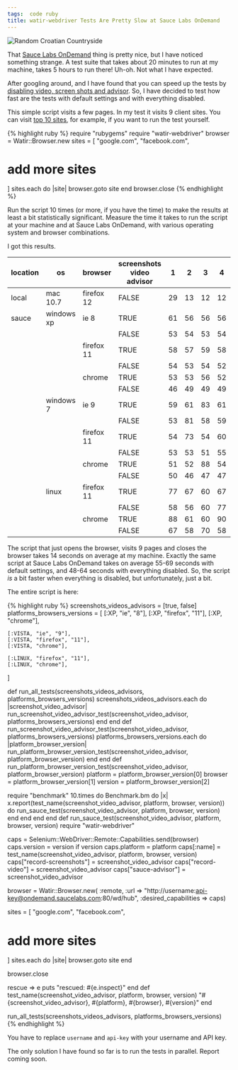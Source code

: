```yaml
---
tags:  code ruby
title: watir-webdriver Tests Are Pretty Slow at Sauce Labs OnDemand
---
```

<p><img src="/assets/blowball-300x300.jpg" alt="Random Croatian Countryside" title="Random Croatian Countryside" /></p>
<p>That <a href="/watir-webdriver-and-sauce-labs-ondemand/">Sauce Labs OnDemand</a> thing is pretty nice, but I have noticed something strange. A test suite that takes about 20 minutes to run at my machine, takes 5 hours to run there! Uh-oh. Not what I have expected.</p>
<p>After googling around, and I have found that you can speed up the tests by <a href="http://saucelabs.com/docs/ondemand/additional-config#performance">disabling video, screen shots and advisor</a>. So, I have decided to test how fast are the tests with default settings and with everything disabled.</p>
<p>This simple script visits a few pages. In my test it visits 9 client sites. You can visit <a href="http://www.alexa.com/topsites">top 10 sites</a>, for example, if you want to run the test yourself.</p>

{% highlight ruby %}
require "rubygems"
require "watir-webdriver"
browser = Watir::Browser.new
sites = [
  "google.com",
  "facebook.com",
  # add more sites
]
sites.each do |site|
  browser.goto site
end
browser.close
{% endhighlight %}

<p>Run the script 10 times (or more, if you have the time) to make the results at least a bit statistically significant. Measure the time it takes to run the script at your machine and at Sauce Labs OnDemand, with various operating system and browser combinations.</p>
<p>I got this results.</p>

|location  |os          |browser   |screenshots video advisor|1  |2  |3  |4  |5  |6  |7  |8  |9  |10 |average|median|deviation|min|max|
|----------|------------|----------|-------------------------|---|---|---|---|---|---|---|---|---|---|-------|------|---------|---|---|
|local     |mac 10.7    |firefox 12|FALSE                    |29 |13 |12 |12 |13 |14 |13 |12 |12 |13 |14     |13    |3        |12 |29 |
|sauce     |windows xp  |ie 8      |TRUE                     |61 |56 |56 |56 |55 |59 |56 |59 |56 |61 |58     |56    |2        |55 |61 |
|          |            |          |FALSE                    |53 |54 |53 |54 |51 |53 |55 |52 |52 |53 |53     |53    |1        |51 |55 |
|          |            |firefox 11|TRUE                     |58 |57 |59 |58 |58 |72 |61 |58 |54 |59 |59     |58    |3        |54 |72 |
|          |            |          |FALSE                    |54 |53 |54 |52 |52 |55 |51 |54 |54 |51 |53     |54    |1        |51 |55 |
|          |            |chrome    |TRUE                     |53 |53 |56 |52 |56 |59 |55 |60 |55 |54 |55     |55    |2        |52 |60 |
|          |            |          |FALSE                    |46 |49 |49 |49 |49 |46 |48 |46 |47 |55 |48     |49    |2        |46 |55 |
|          |windows 7   |ie 9      |TRUE                     |59 |61 |83 |61 |55 |60 |60 |56 |61 |55 |61     |60    |4        |55 |83 |
|          |            |          |FALSE                    |53 |81 |58 |59 |53 |52 |59 |59 |73 |62 |61     |59    |7        |52 |81 |
|          |            |firefox 11|TRUE                     |54 |73 |54 |60 |58 |54 |61 |55 |75 |56 |60     |57    |6        |54 |75 |
|          |            |          |FALSE                    |53 |53 |51 |55 |51 |51 |52 |60 |69 |51 |55     |53    |4        |51 |69 |
|          |            |chrome    |TRUE                     |51 |52 |88 |54 |52 |68 |52 |51 |97 |71 |64     |53    |14       |51 |97 |
|          |            |          |FALSE                    |50 |46 |47 |47 |59 |48 |51 |49 |47 |53 |50     |49    |3        |46 |59 |
|          |linux       |firefox 11|TRUE                     |77 |67 |60 |67 |85 |63 |66 |64 |63 |61 |67     |65    |5        |60 |85 |
|          |            |          |FALSE                    |58 |56 |60 |77 |61 |60 |72 |55 |62 |66 |63     |61    |5        |55 |77 |
|          |            |chrome    |TRUE                     |88 |61 |60 |90 |63 |59 |84 |61 |60 |63 |69     |62    |11       |59 |90 |
|          |            |          |FALSE                    |67 |58 |70 |58 |58 |61 |65 |64 |83 |57 |64     |63    |6        |57 |83 |

<p>The script that just opens the browser, visits 9 pages and closes the browser takes 14 seconds on average at my machine. Exactly the same script at Sauce Labs OnDemand takes on average 55-69 seconds with default settings, and 48-64 seconds with everything disabled. So, the script <em>is</em> a bit faster when everything is disabled, but unfortunately, just a bit.</p>
<p>The entire script is here:</p>

{% highlight ruby %}
screenshots_videos_advisors = [true, false]
platforms_browsers_versions = [
    [:XP, "ie", "8"],
    [:XP, "firefox", "11"],
    [:XP, "chrome"],

    [:VISTA, "ie", "9"],
    [:VISTA, "firefox", "11"],
    [:VISTA, "chrome"],

    [:LINUX, "firefox", "11"],
    [:LINUX, "chrome"],
]

def run_all_tests(screenshots_videos_advisors, platforms_browsers_versions)
  screenshots_videos_advisors.each do |screenshot_video_advisor|
    run_screenshot_video_advisor_test(screenshot_video_advisor, platforms_browsers_versions)
  end
end
def run_screenshot_video_advisor_test(screenshot_video_advisor, platforms_browsers_versions)
  platforms_browsers_versions.each do |platform_browser_version|
    run_platform_browser_version_test(screenshot_video_advisor, platform_browser_version)
  end
end
def run_platform_browser_version_test(screenshot_video_advisor, platform_browser_version)
  platform = platform_browser_version[0]
  browser = platform_browser_version[1]
  version = platform_browser_version[2]

  require "benchmark"
  10.times do
    Benchmark.bm do |x|
      x.report(test_name(screenshot_video_advisor, platform, browser, version)) do
        run_sauce_test(screenshot_video_advisor, platform, browser, version)
      end
    end
  end
end
def run_sauce_test(screenshot_video_advisor, platform, browser, version)
  require "watir-webdriver"

  caps = Selenium::WebDriver::Remote::Capabilities.send(browser)
  caps.version = version if version
  caps.platform = platform
  caps[:name] = test_name(screenshot_video_advisor, platform, browser, version)
  caps["record-screenshots"] = screenshot_video_advisor
  caps["record-video"] = screenshot_video_advisor
  caps["sauce-advisor"] = screenshot_video_advisor

  browser = Watir::Browser.new(
    :remote,
    :url => "http://username:api-key@ondemand.saucelabs.com:80/wd/hub",
    :desired_capabilities => caps)

  sites = [
  "google.com",
  "facebook.com",
  # add more sites
  ]
  sites.each do |site|
    browser.goto site
  end

  browser.close

rescue => e
  puts "rescued: #{e.inspect}"
end
def test_name(screenshot_video_advisor, platform, browser, version)
  "#{screenshot_video_advisor}, #{platform}, #{browser}, #{version}"
end

run_all_tests(screenshots_videos_advisors, platforms_browsers_versions)
{% endhighlight %}

<p>You have to replace <code>username</code> and <code>api-key</code> with your username and API key.</p>
<p>The only solution I have found so far is to run the tests in parallel. Report coming soon.</p>

